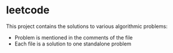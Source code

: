# leetcode
This project contains the solutions to various algorithmic problems:
* Problem is mentioned in the comments of the file
* Each file is a solution to one standalone problem
